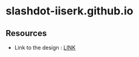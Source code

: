 # slashdot-iiserk.github.io

## Resources

- Link to the design : [LINK](https://www.figma.com/file/0viceIVf7H28XB9nkrd4ja/SlashDot-Website?node-id=0%3A1)
